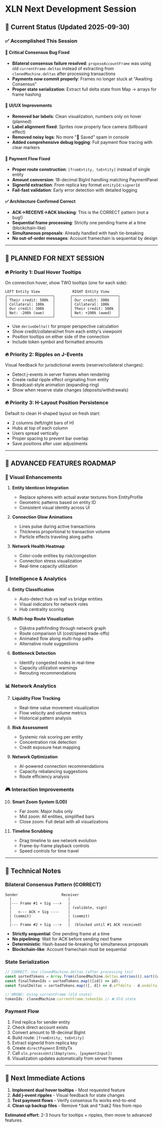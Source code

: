 # XLN Next Development Session

## 🎯 Current Status (Updated 2025-09-30)

### ✅ Accomplished This Session

#### **🐛 Critical Consensus Bug Fixed**
- **Bilateral consensus failure resolved**: `proposeAccountFrame` was using old `currentFrame.deltas` instead of extracting from `clonedMachine.deltas` after processing transactions
- **Payments now commit properly**: Frames no longer stuck at "Awaiting Consensus"
- **Proper state serialization**: Extract full delta state from Map → arrays for frame hashing

#### **🎨 UI/UX Improvements**
- **Removed bar labels**: Clean visualization, numbers only on hover (planned)
- **Label alignment fixed**: Sprites now properly face camera (billboard effect)
- **Removed noisy logs**: No more "💾 Saved" spam in console
- **Added comprehensive debug logging**: Full payment flow tracing with clear markers

#### **💸 Payment Flow Fixed**
- **Proper route construction**: `[fromEntity, toEntity]` instead of single entity
- **Amount conversion**: 18-decimal BigInt handling matching PaymentPanel
- **SignerId extraction**: From replica key format `entityId:signerId`
- **Fail-fast validation**: Early error detection with detailed logging

#### **✅ Architecture Confirmed Correct**
- **ACK→RECEIVE→ACK blocking**: This is the CORRECT pattern (not a bug!)
- **Sequential frame processing**: Strictly one pending frame at a time (blockchain-like)
- **Simultaneous proposals**: Already handled with hash tie-breaking
- **No out-of-order messages**: Account framechain is sequential by design

---

## 🚨 **PLANNED FOR NEXT SESSION**

### **🔥 Priority 1: Dual Hover Tooltips**
On connection hover, show TWO tooltips (one for each side):

```
LEFT Entity View               RIGHT Entity View
┌─────────────────────┐       ┌─────────────────────┐
│ Their credit: 500k  │       │ Our credit: 300k    │
│ Collateral: 100k    │       │ Collateral: 100k    │
│ Our credit: 300k    │       │ Their credit: 500k  │
│ Net: -200k (owe)    │       │ Net: +200k (owed)   │
└─────────────────────┘       └─────────────────────┘
```

- Use `deriveDelta()` for proper perspective calculation
- Show credit/collateral/net from each entity's viewpoint
- Position tooltips on either side of the connection
- Include token symbol and formatted amounts

### **🔥 Priority 2: Ripples on J-Events**
Visual feedback for jurisdictional events (reserve/collateral changes):

- Detect j-events in server frames when rendering
- Create radial ripple effect originating from entity
- Broadcast-style animation (expanding ring)
- Show when reserve state changes (deposits/withdrawals)

### **🔥 Priority 3: H-Layout Position Persistence**
Default to clean H-shaped layout on fresh start:

- 2 columns (left/right bars of H)
- Hubs at top of each column
- Users spread vertically
- Proper spacing to prevent bar overlap
- Save positions after user adjustments

---

## 🚀 **ADVANCED FEATURES ROADMAP**

### **🎨 Visual Enhancements**

1. **Entity Identicon Integration**
   - Replace spheres with actual avatar textures from EntityProfile
   - Geometric patterns based on entity ID
   - Consistent visual identity across UI

2. **Connection Glow Animations**
   - Lines pulse during active transactions
   - Thickness proportional to transaction volume
   - Particle effects traveling along paths

3. **Network Health Heatmap**
   - Color-code entities by risk/congestion
   - Connection stress visualization
   - Real-time capacity utilization

### **🧠 Intelligence & Analytics**

4. **Entity Classification**
   - Auto-detect hub vs leaf vs bridge entities
   - Visual indicators for network roles
   - Hub centrality scoring

5. **Multi-hop Route Visualization**
   - Dijkstra pathfinding through network graph
   - Route comparison UI (cost/speed trade-offs)
   - Animated flow along multi-hop paths
   - Alternative route suggestions

6. **Bottleneck Detection**
   - Identify congested nodes in real-time
   - Capacity utilization warnings
   - Rerouting recommendations

### **📊 Network Analytics**

7. **Liquidity Flow Tracking**
   - Real-time value movement visualization
   - Flow velocity and volume metrics
   - Historical pattern analysis

8. **Risk Assessment**
   - Systemic risk scoring per entity
   - Concentration risk detection
   - Credit exposure heat mapping

9. **Network Optimization**
   - AI-powered connection recommendations
   - Capacity rebalancing suggestions
   - Route efficiency analysis

### **🎮 Interaction Improvements**

10. **Smart Zoom System (LOD)**
    - Far zoom: Major hubs only
    - Mid zoom: All entities, simplified bars
    - Close zoom: Full detail with all visualizations

11. **Timeline Scrubbing**
    - Drag timeline to see network evolution
    - Frame-by-frame playback controls
    - Speed controls for time travel

---

## 📝 **Technical Notes**

### Bilateral Consensus Pattern (CORRECT)
```
Sender                    Receiver
  |                          |
  |--- Frame #1 + Sig --->   |
  |                          | (validate, sign)
  |   <--- ACK + Sig ----    |
  | (commit)                 | (commit)
  |                          |
  |--- Frame #2 + Sig --->   |  (blocked until #1 ACK received)
```

- **Strictly sequential**: One pending frame at a time
- **No pipelining**: Wait for ACK before sending next frame
- **Deterministic**: Hash-based tie-breaking for simultaneous proposals
- **Blockchain-like**: Account framechain must be sequential

### State Serialization
```typescript
// CORRECT: Use clonedMachine.deltas (after processing txs)
const sortedTokens = Array.from(clonedMachine.deltas.entries()).sort((a, b) => a[0] - b[0]);
const finalTokenIds = sortedTokens.map(([id]) => id);
const finalDeltas = sortedTokens.map(([, d]) => d.offdelta - d.ondelta);

// WRONG: Using currentFrame (old state)
tokenIds: clonedMachine.currentFrame.tokenIds // ❌ Old state
```

### Payment Flow
1. Find replica for sender entity
2. Check direct account exists
3. Convert amount to 18-decimal BigInt
4. Build route: `[fromEntity, toEntity]`
5. Extract signerId from replica key
6. Create `directPayment` EntityTx
7. Call `xln.processUntilEmpty(env, [paymentInput])`
8. Visualization updates automatically from server frames

---

## 🎯 **Next Immediate Actions**

1. **Implement dual hover tooltips** - Most requested feature
2. **Add j-event ripples** - Visual feedback for state changes
3. **Test payment flows** - Verify consensus fix works end-to-end
4. **Clean up backup files** - Remove *.bak and *.bak2 files from repo

**Estimated effort**: 2-3 hours for tooltips + ripples, then move to advanced features.